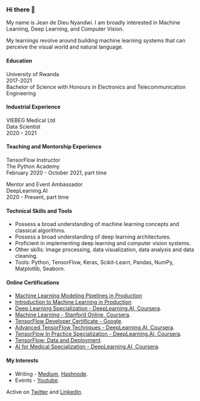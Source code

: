 ### Hi there 👋

My name is Jean de Dieu Nyandwi. I am broadly interested in Machine Learning, Deep Learning, and Computer Vision.

My learnings revolve around building machine learning systems that can perceive the visual world and natural language. 

<!-- 
##Hide

* I actively write about Machine Learning at my [blog](https://jeande.tech) and [Medium](https://jeande.medium.com).
* I facilitate learners taking DeepLearning.AI specializations as a mentor
* I host PIE & AI Kigali meetups in partnership with [DeepLearning.AI](https://deeplearning.ai) - Recordings are available [here](https://www.youtube.com/channel/UCSPFIgLyc2t-pNim-CdyBNQ/videos).
* I write about machine learning ideas on [Twitter](https://twitter.com/Jeande_d) and [LinkedIn](https://www.linkedin.com/in/nyandwi/). 
* I am currently working on educational content!

 -->
 
#### Education

University of Rwanda \
2017-2021 \
Bachelor of Science with Honours in Electronics and Telecommunication Engineering

#### Industrial Experience

VIEBEG Medical Ltd \
Data Scientist \
2020 - 2021 

#### Teaching and Mentorship Experience

TensorFlow Instructor \
The Python Academy \
February 2020 - October 2021, part time

Mentor and Event Ambassador \
DeepLearning.AI \
2020 - Present, part time


#### Technical Skills and Tools

* Possess a broad understanding of machine learning concepts and classical algorithms.
* Possess a broad understanding of deep learning architectures.
* Proficient in implementing deep learning and computer vision systems.
* Other skills: Image processing, data visualization, data analysis and data cleaning.
* Tools: Python, TensorFlow, Keras, Scikit-Learn, Pandas, NumPy, Matplotlib, Seaborn.


#### Online Certifications

* [Machine Learning Modeling Pipelines in Production](https://github.com/Nyandwi/nyandwi/blob/main/professional%20certificates/ml_modelling_pipelines_in_prod.pdf)
* [Introduction to Machine Learning in Production](https://github.com/Nyandwi/nyandwi/blob/main/professional%20certificates/intro_to_ml_in_prod.pdf)
* [Deep Learning Specialization - DeepLearning.AI, Coursera](https://github.com/Nyandwi/nyandwi/blob/main/professional%20certificates/Jean%20-%20Deep%20Learning%20Specialization.pdf).
* [Machine Learning - Stanford Online, Coursera](https://github.com/Nyandwi/nyandwi/blob/main/professional%20certificates/Jean%20-%20Machine%20Learning%20Stanford.pdf).
* [TensorFlow Developer Certificate - Google](https://github.com/Nyandwi/nyandwi/blob/main/professional%20certificates/Jean%20-%20TensorFlow%20Developer%20Certificate.pdf).
* [Advanced TensorFlow Techniques - DeepLearning.AI, Coursera](https://github.com/Nyandwi/nyandwi/blob/main/professional%20certificates/Jean%20-%20TensorFlow%20Advanced.pdf).
* [TensorFlow In Practice Specialization - DeepLearning.AI, Coursera](https://github.com/Nyandwi/nyandwi/blob/main/professional%20certificates/Jean%20-%20DeepLearning.AI%20TensorFlow.pdf).
* [TensorFlow: Data and Deployment](https://github.com/Nyandwi/nyandwi/blob/main/professional%20certificates/Jean%20-%20TF%20Specialization%20Certificate.pdf).
* [AI for Medical Specialization - DeepLearning.AI, Coursera](https://github.com/Nyandwi/nyandwi/blob/main/professional%20certificates/Jean%20-%20AI%20for%20Medicine%20Specialization.pdf).

#### My Interests

* Writing - [Medium](https://jeande.medium.com), [Hashnode](https://jeande.tech).
* Events - [Youtube](https://www.youtube.com/channel/UCSPFIgLyc2t-pNim-CdyBNQ/videos).

Active on [Twitter](https://twitter.com/Jeande_d) and [LinkedIn](https://www.linkedin.com/in/nyandwi/). 

